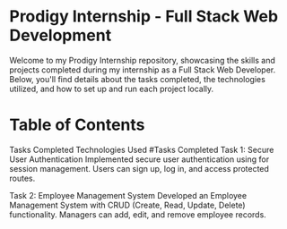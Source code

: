 # Prodigy Internship - Full Stack Web Development
Welcome to my Prodigy Internship repository, showcasing the skills and projects completed during my internship as a Full Stack Web Developer. Below, you'll find details about the tasks completed, the technologies utilized, and how to set up and run each project locally.
# Table of Contents
Tasks Completed
Technologies Used
#Tasks Completed
Task 1: Secure User Authentication
Implemented secure user authentication using for session management. Users can sign up, log in, and access protected routes.

Task 2: Employee Management System
Developed an Employee Management System with CRUD (Create, Read, Update, Delete) functionality. Managers can add, edit, and remove employee records.
